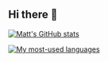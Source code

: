 ## Hi there 👋
[![Matt's GitHub stats](https://github-readme-stats.vercel.app/api?username=mattanglekaos&show_icons=true&hide_rank=true&include_all_commits=true&hide=contribs,issues&show=prs_merged&theme=catppuccin_mocha)](https://github.com/anuraghazra/github-readme-stats)

[![My most-used languages](https://github-readme-stats.vercel.app/api/top-langs/?username=mattangelakos&layout=compact&hide=html,handlebars,css&langs_count=10&theme=catppuccin_mocha&exclude_repo=cs546-group7)](https://github.com/anuraghazra/github-readme-stats)
